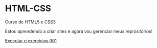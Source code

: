# HTML-CSS
 Curso de HTML5 e CSS3

 Estou aprendendo a criar sites e agora vou gerenciar meus reprositórios!

<a href="https://weslei573.github.io/HTML-CSS/Exercícios/ex001/index.html">Executar o exercícios 001</a>